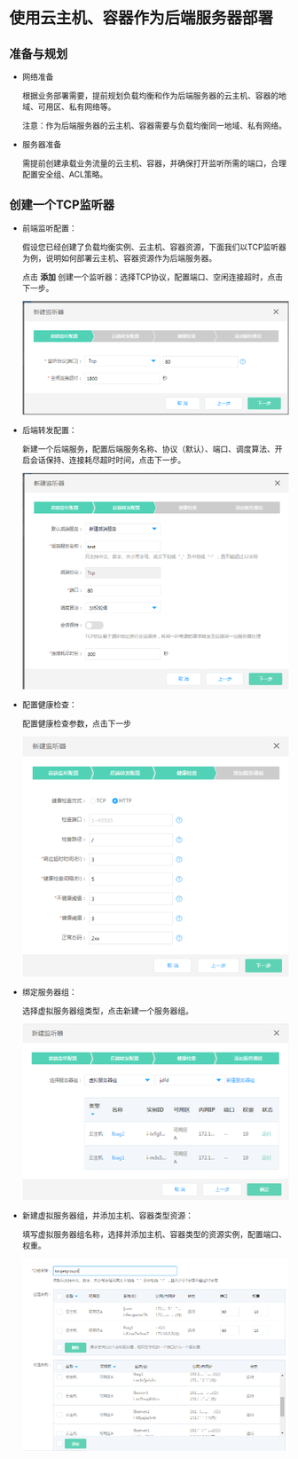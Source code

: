 # 使用云主机、容器作为后端服务器部署

## 准备与规划

- 网络准备

  根据业务部署需要，提前规划负载均衡和作为后端服务器的云主机、容器的地域、可用区、私有网络等。
	
  注意：作为后端服务器的云主机、容器需要与负载均衡同一地域、私有网络。

- 服务器准备

  需提前创建承载业务流量的云主机、容器，并确保打开监听所需的端口，合理配置安全组、ACL策略。

## 创建一个TCP监听器

- 前端监听配置：
	
  假设您已经创建了负载均衡实例、云主机、容器资源，下面我们以TCP监听器为例，说明如何部署云主机、容器资源作为后端服务器。

  点击 **添加** 创建一个监听器：选择TCP协议，配置端口、空闲连接超时，点击下一步。

  ![NLB前端监听设置](../../../../image/Networking/NLB/NLB-022.png)

- 后端转发配置：
	
  新建一个后端服务，配置后端服务名称、协议（默认）、端口、调度算法、开启会话保持、连接耗尽超时时间，点击下一步。

  ![NLB后端转发设置](../../../../image/Networking/NLB/NLB-023.png)

- 配置健康检查：

  配置健康检查参数，点击下一步

  ![NLB健康检查设置](../../../../image/Networking/NLB/NLB-029.png)

- 绑定服务器组：

  选择虚拟服务器组类型，点击新建一个服务器组。

  ![NLB新建服务器组设置](../../../../image/Networking/NLB/NLB-030.png)

- 新建虚拟服务器组，并添加主机、容器类型资源：
	
  填写虚拟服务器组名称，选择并添加主机、容器类型的资源实例，配置端口、权重。

  ![NLB虚拟服务器组添加资源设置](../../../../image/Networking/NLB/NLB-079.png)



